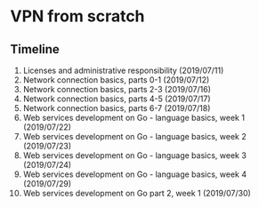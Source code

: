 # VPN from scratch

## Timeline
1. Licenses and administrative responsibility (2019/07/11)
2. Network connection basics, parts 0-1 (2019/07/12)
3. Network connection basics, parts 2-3 (2019/07/16)
4. Network connection basics, parts 4-5 (2019/07/17)
5. Network connection basics, parts 6-7 (2019/07/18)
6. Web services development on Go - language basics, week 1 (2019/07/22)
7. Web services development on Go - language basics, week 2 (2019/07/23)
8. Web services development on Go - language basics, week 3 (2019/07/24)
9. Web services development on Go - language basics, week 4 (2019/07/29)
10. Web services development on Go part 2, week 1 (2019/07/30)
